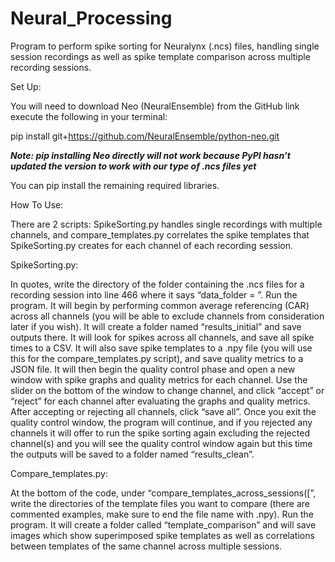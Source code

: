 # Neural_Processing
Program to perform spike sorting for Neuralynx (.ncs) files, handling single session recordings as well as spike template comparison across multiple recording sessions.

Set Up:

You will need to download Neo (NeuralEnsemble) from the GitHub link execute the following in your terminal:

pip install git+https://github.com/NeuralEnsemble/python-neo.git

***Note: pip installing Neo directly will not work because PyPI hasn’t updated the version to work with our type of .ncs files yet***

You can pip install the remaining required libraries.

How To Use:

There are 2 scripts: SpikeSorting.py handles single recordings with multiple channels, and compare_templates.py correlates the spike templates that SpikeSorting.py creates for each channel of each recording session.

SpikeSorting.py:

In quotes, write the directory of the folder containing the .ncs files for a recording session into line 466 where it says “data_folder = ”. Run the program. It will begin by performing common average referencing (CAR) across all channels (you will be able to exclude channels from consideration later if you wish). It will create a folder named “results_initial” and save outputs there. It will look for spikes across all channels, and save all spike times to a CSV. It will also save spike templates to a .npy file (you will use this for the compare_templates.py script), and save quality metrics to a JSON file. It will then begin the quality control phase and open a new window with spike graphs and quality metrics for each channel. Use the slider on the bottom of the window to change channel, and click “accept” or “reject” for each channel after evaluating the graphs and quality metrics. After accepting or rejecting all channels, click “save all”. Once you exit the quality control window, the program will continue, and if you rejected any channels it will offer to run the spike sorting again excluding the rejected channel(s) and you will see the quality control window again but this time the outputs will be saved to a folder named “results_clean”. 

Compare_templates.py:

At the bottom of the code, under “compare_templates_across_sessions([”, write the directories of the template files you want to compare (there are commented examples, make sure to end the file name with .npy). Run the program. It will create a folder called “template_comparison” and will save images which show superimposed spike templates as well as correlations between templates of the same channel across multiple sessions.

